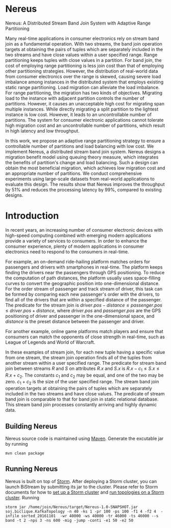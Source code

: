# Nereus

Nereus: A Distributed Stream Band Join System with Adaptive Range Partitioning

Many real-time applications in consumer electronics rely on stream band join as a fundamental operation. With two streams, the band join operation targets at obtaining the pairs of tuples which are separately included in the two streams and have close values within a user specified range. Range partitioning keeps tuples with close values in a partition. For band join, the cost of employing range partitioning is less join cost than that of employing other partitioning strategies. However, the distribution of real-world data from consumer electronics over the range is skewed, causing severe load imbalance among instances in the distributed system that employs existing static range partitioning. Load migration can alleviate the load imbalance. For range partitioning, the migration has two kinds of objectives. Migrating load to the instance with adjacent partition controls the number of partitions. However, it causes an unacceptable high cost for migrating span multiple instances. While directly migrating a split partition to the lightest instance is low cost. However, it leads to an uncontrollable number of partitions. The system for consumer electronic applications cannot tolerate high migration cost and an uncontrollable number of partitions, which result in high latency and low throughput.

In this work, we propose an adaptive range partitioning strategy to ensure a controllable number of partitions and load balancing with low cost. We implement Nereus, a distributed stream band join system. Nereus designs a migration benefit model using queuing theory measure, which integrates the benefits of partition's change and load balancing. Such a design can obtain the most beneficial migration, which achieves low migration cost and an appropriate number of partitions. We conduct comprehensive experiments using large-scale datasets from real-world applications to evaluate this design. The results show that Nereus improves the throughput by 51\% and reduces the processing latency by 99\%, compared to existing designs.

# Introduction
In recent years, an increasing number of consumer electronic devices with high-speed computing combined with emerging modern applications provide a variety of services to consumers. In order to enhance the consumer experience, plenty of modern applications in consumer electronics need to respond to the consumers in real-time. 

For example, an on-demand ride-hailing platform matches orders for passengers and drivers with smartphones in real-time. The platform keeps finding the drivers near the passengers through GPS positioning. To reduce the computation of path distances, the platform usually uses space-filling curves to convert the geographic position into one-dimensional distance. For the order stream of passenger and track stream of driver, this task can be formed by comparing each new passenger's order with the drivers, to find all of the drivers that are within a specified distance of the passenger. The predicate for the stream join is $driver.pos-distance\leq passenger.pos\leq driver.pos+distance$, where $driver.pos$ and $passenger.pos$ are the GPS positioning of driver and passenger in the one-dimensional space, and $distance$ is the preset distance between the passenger and driver.

For another example, online game platforms match players and ensure that consumers can match the opponents of close strength in real-time, such as League of Legends and World of Warcraft.

In these examples of stream join, for each new tuple having a specific value from one stream, the stream join operation finds all of the tuples from another stream within a user specified range. The predicate for stream band join between streams $R$ and $S$ on attributes $R.x$ and $S.x$ is $R.x-c_1\leq S.x \leq R.x+c_2$. The constants $c_1$ and $c_2$ may be equal, and one of the two may be zero. $c_1+c_2$ is the size of the user specified range. The stream band join operation targets at obtaining the pairs of tuples which are separately included in the two streams and have close values. The predicate of stream band join is comparable to that for band join in static relational database. This stream band join processes constantly arriving and highly dynamic data.

## Building Nereus

Nereus source code is maintained using [Maven](http://maven.apache.org/). Generate the excutable jar by running

    mvn clean package

## Running Nereus

Nereus is built on top of [Storm](https://storm.apache.org/). After deploying a Storm cluster, you can launch BiStream by submitting its jar to the cluster. Please refer to Storm documents for how to [set up a Storm cluster](https://storm.apache.org/documentation/Setting-up-a-Storm-cluster.html) and [run topologies on a Storm cluster](https://storm.apache.org/documentation/Running-topologies-on-a-production-cluster.html).
Running 

    storm jar /home/join/Nereus/target/Nereus-1.0-SNAPSHOT.jar soj.biclique.KafkaTopology -n 40 -ks 1 -pr 100 -ps 100 -f1 4 -f2 4  -infile sorted_20161101  -wr 40000 -ws 40000 -tr 46000 -ts 46000 --s band -t 2 -nps 3 -ns 600 -mig -jump -conti -e1 50 -e2 50   
